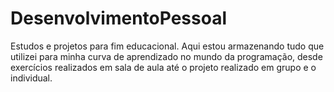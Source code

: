 # DesenvolvimentoPessoal
Estudos e projetos para fim educacional.
Aqui estou armazenando tudo que utilizei para minha curva de aprendizado no mundo da programação,
desde exercícios realizados em sala de aula até o projeto realizado em grupo e o individual.
